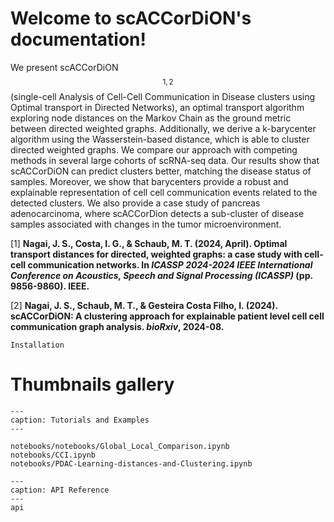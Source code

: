 

Welcome to scACCorDiON's documentation!
=====================================

We present scACCorDiON$$^{1,2}$$ (single-cell Analysis of Cell-Cell Communication in Disease clusters using Optimal transport
in Directed Networks), an optimal transport algorithm exploring node distances on the Markov Chain as the ground metric between
directed weighted graphs. Additionally, we derive a k-barycenter algorithm using the Wasserstein-based distance, which is able to
cluster directed weighted graphs. We compare our approach with competing methods in several large cohorts of scRNA-seq data. Our
results show that scACCorDiON can predict clusters better, matching the disease status of samples. Moreover, we show that barycenters
provide a robust and explainable representation of cell cell communication events related to the detected clusters. We also provide a case
study of pancreas adenocarcinoma, where scACCorDion detects a sub-cluster of disease samples associated with changes in the tumor
microenvironment.



[1]  **Nagai, J. S., Costa, I. G., & Schaub, M. T. (2024, April). Optimal transport distances for directed, weighted graphs: a case study with cell-cell communication networks. In *ICASSP 2024-2024 IEEE International Conference on Acoustics, Speech and Signal Processing (ICASSP)* (pp. 9856-9860). IEEE.**

[2]  **Nagai, J. S., Schaub, M. T., & Gesteira Costa Filho, I. (2024). scACCorDiON: A clustering approach for explainable patient level cell cell communication graph analysis. *bioRxiv*, 2024-08.**



```{toctree}
Installation
```

# Thumbnails gallery

```{nbgallery}
---
caption: Tutorials and Examples 
---

notebooks/notebooks/Global_Local_Comparison.ipynb
notebooks/CCI.ipynb
notebooks/PDAC-Learning-distances-and-Clustering.ipynb

```


```{toctree}
---
caption: API Reference
---
api
```
